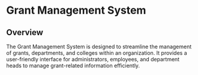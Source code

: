 # Grant Management System

## Overview
The Grant Management System is designed to streamline the management of grants, departments, and colleges within an organization. It provides a user-friendly interface for administrators, employees, and department heads to manage grant-related information efficiently.

